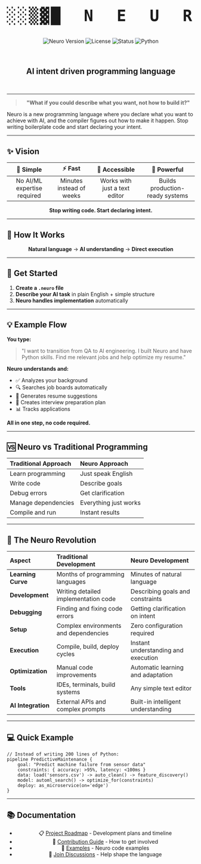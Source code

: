 <div align="center">

<br/>

<pre style="font-size: 3em; line-height: 1.3; margin: 0; padding: 0; letter-spacing: 0.1em; font-family: monospace; font-weight: bold;">
░░▒▓█  N  E  U  R  O  █▓▒░░
</pre>

<br/>

![Neuro Version](https://img.shields.io/badge/version-0.1-blue)
![License](https://img.shields.io/badge/license-MIT-green)
![Status](https://img.shields.io/badge/status-pre--alpha-orange)
![Python](https://img.shields.io/badge/python-3.8%2B-blue)

<br/>

<h2>AI intent driven programming language</h2>

<br/>

</div>

---

<div align="center">

> **"What if you could describe what you want, not how to build it?"**

</div>

Neuro is a new programming language where you declare what you want to achieve with AI, and the compiler figures out how to make it happen. Stop writing boilerplate code and start declaring your intent.

---

## ✨ Vision

<div align="center">

| 🎯 **Simple** | ⚡ **Fast** | 📝 **Accessible** | 🚀 **Powerful** |
|:---:|:---:|:---:|:---:|
| No AI/ML expertise required | Minutes instead of weeks | Works with just a text editor | Builds production-ready systems |

</div>

<div align="center">

**Stop writing code. Start declaring intent.**

</div>

---

## 🔄 How It Works

<div align="center">

**Natural language** → **AI understanding** → **Direct execution**

</div>

---

## 🚀 Get Started

1. **Create a `.neuro` file**
2. **Describe your AI task** in plain English + simple structure
3. **Neuro handles implementation** automatically

---

## 💡 Example Flow

**You type:**

> "I want to transition from QA to AI engineering. I built Neuro and have Python skills. Find me relevant jobs and help optimize my resume."

**Neuro understands and:**

- ✅ Analyzes your background
- 🔍 Searches job boards automatically
- 📄 Generates resume suggestions
- 📝 Creates interview preparation plan
- 📊 Tracks applications

**All in one step, no code required.**

---

## 🆚 Neuro vs Traditional Programming

| Traditional Approach | Neuro Approach |
|:---------------------|:---------------|
| Learn programming | Just speak English |
| Write code | Describe goals |
| Debug errors | Get clarification |
| Manage dependencies | Everything just works |
| Compile and run | Instant results |

---

## 🔄 The Neuro Revolution

| Aspect | Traditional Development | Neuro Development |
|:-------|:------------------------|:-----------------|
| **Learning Curve** | Months of programming languages | Minutes of natural language |
| **Development** | Writing detailed implementation code | Describing goals and constraints |
| **Debugging** | Finding and fixing code errors | Getting clarification on intent |
| **Setup** | Complex environments and dependencies | Zero configuration required |
| **Execution** | Compile, build, deploy cycles | Instant understanding and execution |
| **Optimization** | Manual code improvements | Automatic learning and adaptation |
| **Tools** | IDEs, terminals, build systems | Any simple text editor |
| **AI Integration** | External APIs and complex prompts | Built-in intelligent understanding |

---

## 💻 Quick Example

```neuro
// Instead of writing 200 lines of Python:
pipeline PredictiveMaintenance {
    goal: "Predict machine failure from sensor data"
    constraints: { accuracy: >95%, latency: <100ms }
    data: load('sensors.csv') -> auto_clean() -> feature_discovery()
    model: automl_search() -> optimize_for(constraints)
    deploy: as_microservice(on='edge')
}
```

---

## 📚 Documentation

<div align="center">

- 📋 [Project Roadmap](ROADMAP.md) - Development plans and timeline
- 🤝 [Contribution Guide](CONTRIBUTING.md) - How to get involved  
- 📖 [Examples](examples/) - Neuro code examples
- 💬 [Join Discussions](https://github.com/ElaMCB/Neuro/discussions) - Help shape the language

</div>


<!-- Language Detection Test -->
